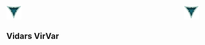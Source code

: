 <div><img src="./LOOGOO.png" alt="3 Vs logo" id="logo" width="40" height="37" >
<img align="right" src="./LOOGOO.png" alt="3 Vs logo" id="logo" width="40" height="37" ></div>
     
 <div class="placeholder"><h2 class="placeholder-text">Vidars VirVar</h2></div>
 

<!--
**VidarHeritier/VidarHeritier** is a ✨ _special_ ✨ repository because its `README.md` (this file) appears on your GitHub profile.

Here are some ideas to get you started:

- 🔭 I’m currently working on ...
- 🌱 I’m currently learning ...
- 👯 I’m looking to collaborate on ...
- 🤔 I’m looking for help with ...
- 💬 Ask me about ...
- 📫 How to reach me: ...
- 😄 Pronouns: ...
- ⚡ Fun fact: ...
-->
